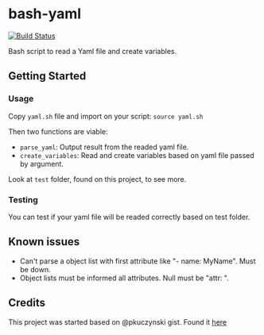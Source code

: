 # bash-yaml

[![Build Status](https://travis-ci.org/jasperes/bash-yaml.svg?branch=master)](https://travis-ci.org/jasperes/bash-yaml)

Bash script to read a Yaml file and create variables.

## Getting Started

### Usage

Copy `yaml.sh` file and import on your script: `source yaml.sh`

Then two functions are viable:

* `parse_yaml`: Output result from the readed yaml file.
* `create_variables`: Read and create variables based on yaml file passed by argument.

Look at `test` folder, found on this project, to see more.

### Testing

You can test if your yaml file will be readed correctly based on test folder.

## Known issues

- Can't parse a object list with first attribute like "- name: MyName". Must be down.
- Object lists must be informed all attributes. Null must be "attr: ".

## Credits

This project was started based on @pkuczynski gist. Found it [here](https://gist.github.com/pkuczynski/8665367)
